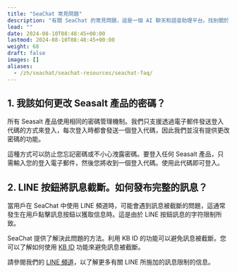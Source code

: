 ```yaml
---
title: "SeaChat 常見問題"
description: "有關 SeaChat 的常見問題，這是一個 AI 聊天和語音助理平台。找到關於 SeaChat 功能、渠道等常見問題的答案。"
lead: ""
date: 2024-08-10T08:48:45+00:00
lastmod: 2024-08-10T08:48:45+00:00
weight: 68
draft: false
images: []
aliases:
  - /zh/seachat/seachat-resources/seachat-faq/
---
```


## 1. **我該如何更改 Seasalt 產品的密碼？**

所有 Seasalt 產品使用相同的密碼管理機制。我們只支援透過電子郵件發送登入代碼的方式來登入，每次登入時都會發送一個登入代碼，因此我們並沒有提供更改密碼的功能。

這種方式可以防止您忘記密碼或不小心洩露密碼。要登入任何 Seasalt 產品，只需輸入您的登入電子郵件，然後您將收到一個登入代碼。使用此代碼即可登入。

## 2. **LINE 按鈕將訊息截斷。如何發布完整的訊息？**

當用戶在 SeaChat 中使用 LINE 頻道時，可能會遇到訊息被截斷的問題，這通常發生在用戶點擊訊息按鈕以獲取信息時。這是由於 LINE 按鈕訊息的字符限制所致。

SeaChat 提供了解決此問題的方法。利用 KB ID 的功能可以避免訊息被截斷。您可以了解如何使用 [KB ID](https://wiki.seasalt.ai/zh/seachat/manual/add-knowledge/webpage-link/#kb-id) 功能來避免訊息被截斷。

請參閱我們的 [LINE 頻道](https://wiki.seasalt.ai/zh/seachat/manual/channels/install-to-line/#line-按鈕訊息的限制)，以了解更多有關 LINE 所施加的訊息限制的信息。

